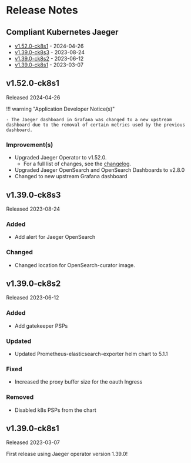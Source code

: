 # Release Notes

## Compliant Kubernetes Jaeger

<!-- BEGIN TOC -->

- [v1.52.0-ck8s1](#v1520-ck8s1) - 2024-04-26
- [v1.39.0-ck8s3](#v1390-ck8s3) - 2023-08-24
- [v1.39.0-ck8s2](#v1390-ck8s2) - 2023-06-12
- [v1.39.0-ck8s1](#v1390-ck8s1) - 2023-03-07
<!-- END TOC -->

## v1.52.0-ck8s1

Released 2024-04-26

!!! warning "Application Developer Notice(s)"

    - The Jaeger dashboard in Grafana was changed to a new upstream dashboard due to the removal of certain metrics used by the previous dashboard.

### Improvement(s)

- Upgraded Jaeger Operator to v1.52.0.
    - For a full list of changes, see the [changelog](https://github.com/jaegertracing/jaeger/blob/main/CHANGELOG.md#1520-2023-12-05).
- Upgraded Jaeger OpenSearch and OpenSearch Dashboards to v2.8.0
- Changed to new upstream Grafana dashboard

## v1.39.0-ck8s3

Released 2023-08-24

### Added

- Add alert for Jaeger OpenSearch

### Changed

- Changed location for OpenSearch-curator image.

## v1.39.0-ck8s2

Released 2023-06-12

### Added

- Add gatekeeper PSPs

### Updated

- Updated Prometheus-elasticsearch-exporter helm chart to 5.1.1

### Fixed

- Increased the proxy buffer size for the oauth Ingress

### Removed

- Disabled k8s PSPs from the chart

## v1.39.0-ck8s1

Released 2023-03-07

First release using Jaeger operator version 1.39.0!
